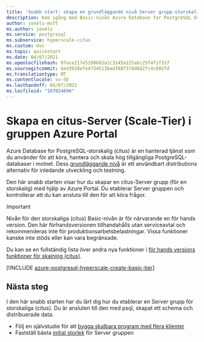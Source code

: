 ```yaml
---
title: 'Snabb start: skapa en grundläggande nivå Server grupp-storskalig (citus)-Azure Database for PostgreSQL'
description: Kom igång med Basic-nivån Azure Database for PostgreSQL disscale (citus).
author: jonels-msft
ms.author: jonels
ms.service: postgresql
ms.subservice: hyperscale-citus
ms.custom: mvc
ms.topic: quickstart
ms.date: 04/07/2021
ms.openlocfilehash: 07ace217e5299662a1c3145a225abc25f4f1f337
ms.sourcegitcommit: 6ed3928efe4734513bad388737dd6d27c4c602fd
ms.translationtype: MT
ms.contentlocale: sv-SE
ms.lasthandoff: 04/07/2021
ms.locfileid: "107024096"
---
```

# <a name="create-a-hyperscale-citus-basic-tier-server-group-in-the-azure-portal"></a>Skapa en citus-Server (Scale-Tier) i gruppen Azure Portal

Azure Database for PostgreSQL-storskalig (citus) är en hanterad tjänst som du använder för att köra, hantera och skala hög tillgängliga PostgreSQL-databaser i molnet. Dess [grundläggande nivå](concepts-hyperscale-tiers.md) är ett användbart distributions alternativ för inledande utveckling och testning.

Den här snabb starten visar hur du skapar en citus-Server grupp (för en storskalig) med hjälp av Azure Portal. Du etablerar Server gruppen och kontrollerar att du kan ansluta till den för att köra frågor.

> [!IMPORTANT]
> Nivån för den storskaliga (citus) Basic-nivån är för närvarande en för hands version.  Den här förhandsversionen tillhandahålls utan serviceavtal och rekommenderas inte för produktionsarbetsbelastningar. Vissa funktioner kanske inte stöds eller kan vara begränsade.
>
> Du kan se en fullständig lista över andra nya funktioner i [för hands versions funktioner för skalning (citus)](hyperscale-preview-features.md).

[!INCLUDE [azure-postgresql-hyperscale-create-basic-tier](../../includes/azure-postgresql-hyperscale-create-basic-tier.md)]

## <a name="next-steps"></a>Nästa steg

I den här snabb starten har du lärt dig hur du etablerar en Server grupp för storskaliga (citus). Du är ansluten till den med psql, skapat ett schema och distribuerade data.

- Följ en självstudie för att [bygga skalbara program med flera klienter](./tutorial-design-database-hyperscale-multi-tenant.md)
- Fastställ bästa [initial storlek](howto-hyperscale-scale-initial.md) för Server gruppen
